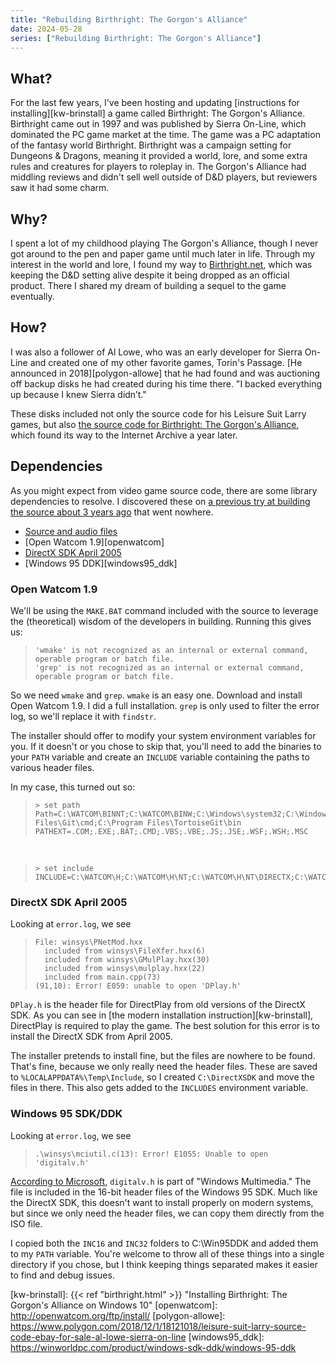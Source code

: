 ```yaml
---
title: "Rebuilding Birthright: The Gorgon's Alliance"
date: 2024-05-28
series: ["Rebuilding Birthright: The Gorgon's Alliance"]
---
```


## What?

For the last few years, I've been hosting and updating [instructions for installing][kw-brinstall] a game called Birthright: The Gorgon's Alliance. Birthright came out in 1997 and was published by Sierra On-Line, which dominated the PC game market at the time. The game was a PC adaptation of the fantasy world Birthright. Birthright was a campaign setting for Dungeons & Dragons, meaning it provided a world, lore, and some extra rules and creatures for players to roleplay in. The Gorgon's Alliance had middling reviews and didn't sell well outside of D&D players, but reviewers saw it had some charm.

## Why?

I spent a lot of my childhood playing The Gorgon's Alliance, though I never got around to the pen and paper game until much later in life. Through my interest in the world and lore, I found my way to [Birthright.net][birthrightnet], which was keeping the D&D setting alive despite it being dropped as an official product. There I shared my dream of building a sequel to the game eventually.

## How?

I was also a follower of Al Lowe, who was an early developer for Sierra On-Line and created one of my other favorite games, Torin's Passage. [He announced in 2018][polygon-allowe] that he had found and was auctioning off backup disks he had created during his time there. "I backed everything up because I knew Sierra didn’t."

These disks included not only the source code for his Leisure Suit Larry games, but also [the source code for Birthright: The Gorgon's Alliance][birthrt_source], which found its way to the Internet Archive a year later.

## Dependencies

As you might expect from video game source code, there are some library dependencies to resolve. I discovered these on [a previous try at building the source about 3 years ago][birghrightnet_previous] that went nowhere.

* [Source and audio files][birthrt_source]
* [Open Watcom 1.9][openwatcom]
* [DirectX SDK April 2005][directx_sdk]
* [Windows 95 DDK][windows95_ddk]

### Open Watcom 1.9

We'll be using the `MAKE.BAT` command included with the source to leverage the (theoretical) wisdom of the developers in building. Running this gives us:

>     'wmake' is not recognized as an internal or external command, operable program or batch file.
>     'grep' is not recognized as an internal or external command, operable program or batch file.

So we need `wmake` and `grep`. `wmake` is an easy one. Download and install Open Watcom 1.9. I did a full installation. `grep` is only used to filter the error log, so we'll replace it with `findstr`.

The installer should offer to modify your system environment variables for you. If it doesn't or you chose to skip that, you'll need to add the binaries to your `PATH` variable and create an `INCLUDE` variable containing the paths to various header files.

In my case, this turned out so:

>     > set path
>     Path=C:\WATCOM\BINNT;C:\WATCOM\BINW;C:\Windows\system32;C:\Windows;C:\Windows\System32\Wbem;C:\Windows\System32\WindowsPowerShell\v1.0\;C:\Windows\System32\OpenSSH\;C:\Program Files\Git\cmd;C:\Program Files\TortoiseGit\bin
>     PATHEXT=.COM;.EXE;.BAT;.CMD;.VBS;.VBE;.JS;.JSE;.WSF;.WSH;.MSC

<br>

>     > set include
>     INCLUDE=C:\WATCOM\H;C:\WATCOM\H\NT;C:\WATCOM\H\NT\DIRECTX;C:\WATCOM\H\NT\DDK

### DirectX SDK April 2005

Looking at `error.log`, we see

>     File: winsys\PNetMod.hxx
>       included from winsys\FileXfer.hxx(6)
>       included from winsys\GMulPlay.hxx(30)
>       included from winsys\mulplay.hxx(22)
>       included from main.cpp(73)
>     (91,10): Error! E059: unable to open 'DPlay.h'

`DPlay.h` is the header file for DirectPlay from old versions of the DirectX SDK. As you can see in [the modern installation instruction][kw-brinstall], DirectPlay is required to play the game. The best solution for this error is to install the DirectX SDK from April 2005.

The installer pretends to install fine, but the files are nowhere to be found. That's fine, because we only really need the header files. These are saved to `%LOCALAPPDATA%\Temp\Include`, so I created `C:\DirectXSDK` and move the files in there. This also gets added to the `INCLUDES` environment variable.

### Windows 95 SDK/DDK

Looking at `error.log`, we see

>     .\winsys\mciutil.c(13): Error! E1055: Unable to open 'digitalv.h'

[According to Microsoft][digitalv_h], `digitalv.h` is part of "Windows Multimedia." The file is included in the 16-bit header files of the Windows 95 SDK. Much like the DirectX SDK, this doesn't want to install properly on modern systems, but since we only need the header files, we can copy them directly from the ISO file.

I copied both the `INC16` and `INC32` folders to C:\Win95DDK and added them to my `PATH` variable. You're welcome to throw all of these things into a single directory if you chose, but I think keeping things separated makes it easier to find and debug issues.

[birghrightnet_previous]: http://www.birthright.net/forums/showthread.php?28960-Any-tech-savvy-peeps-here-interested-in-the-Birthright-PC-game-source-code&p=92991&viewfull=1#post92991
[birthrightnet]: http://www.birthright.net/
[birthrt_source]: https://archive.org/details/birthrt_source
[digitalv_h]: https://learn.microsoft.com/en-us/windows/win32/api/digitalv/
[directx_sdk]: https://archive.org/details/dxsdk_apr2005
[kw-brinstall]: {{< ref "birthright.html" >}} "Installing Birthright: The Gorgon's Alliance on Windows 10"
[openwatcom]: http://openwatcom.org/ftp/install/
[polygon-allowe]: https://www.polygon.com/2018/12/1/18121018/leisure-suit-larry-source-code-ebay-for-sale-al-lowe-sierra-on-line
[windows95_ddk]: https://winworldpc.com/product/windows-sdk-ddk/windows-95-ddk
